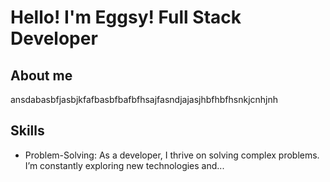 # Hello! I'm Eggsy! Full Stack Developer
## About me
ansdabasbfjasbjkfafbasbfbafbfhsajfasndjajasjhbfhbfhsnkjcnhjnh
## Skills
- Problem-Solving: As a developer, I thrive on solving complex problems. I’m constantly exploring new technologies and...
